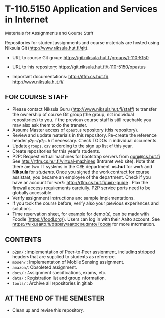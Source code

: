 T-110.5150 Application and Services in Internet
=====
Materials for Assignments and Course Staff

Repositories for student assignments and course materials are hosted using Niksula Git (http://www.niksula.hut.fi/git).

- URL to course Git group:
 https://git.niksula.hut.fi/groups/t-110-5150

- URL to this repository:
 https://git.niksula.hut.fi/t-110-5150/opastus

- Important documentations:
 http://rtfm.cs.hut.fi/
 http://www.niksula.hut.fi/


FOR COURSE STAFF
-----

  - Please contact Niksula Guru (http://www.niksula.hut.fi/staff) to transfer the ownership of course Git group (the group, not individual repositories) to you.
    If the previous course staff is still reachable you may also ask them to do the transfer.
  - Assume Master access of `opastus` repository (this repository).
  - Review and update materials in this repository.
    Re-create the reference header `p2pn/p2p.h` if necessary.
    Check TODOs in individual documents.
  - Update `groups.csv` according to the sign up list of this year.
  - Create repositories for this year's students.
  - P2P: Request virtual machines for bootstrap servers from guru@cs.hut.fi
    See http://rtfm.cs.hut.fi/virtual-machines (Intranet web site).
    Note that there are two IT systems in the CSE department, **cs.hut** for *work* and **Niksula** for *students*.
    Once you signed the work contract for course assistant, you became an employee of the department.
    Check if you have an account for *work*: http://rtfm.cs.hut.fi/unix-guide .
    Plan the firewall access requirements carefully.
    P2P service ports need to be globally accessible.
  - Verify assignment instructions and sample implementations.
  - If you took the course before, verify also your previous experiences and solutions.
  - Time reservation sheet, for example for demo(s), can be made with Foodle (https://foodl.org/).
    Users can log in with their Aalto account.
    See https://wiki.aalto.fi/display/aaltocloudinfo/Foodle for more information.


CONTENTS
-----

  - `p2pn/`  : Implementation of Peer-to-Peer assignment, including stripped headers that are supplied to students as reference.
  - `mosen/` : Implementation of Mobile Sensing assignment.
  - `amazon/`: Obsoleted assignment.
  - `docs/`  : Assignment specifications, exams, etc.
  - `data/`  : Registration list and group information.
  - `tools/` : Archive all repositories in gitlab


AT THE END OF THE SEMESTER
-----

 - Clean up and revise this repository.

